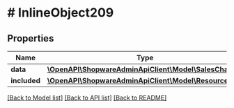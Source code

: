 # # InlineObject209

## Properties

Name | Type | Description | Notes
------------ | ------------- | ------------- | -------------
**data** | [**\OpenAPI\ShopwareAdminApiClient\Model\SalesChannel**](SalesChannel.md) |  | [optional]
**included** | [**\OpenAPI\ShopwareAdminApiClient\Model\Resource[]**](Resource.md) |  | [optional]

[[Back to Model list]](../../README.md#models) [[Back to API list]](../../README.md#endpoints) [[Back to README]](../../README.md)

